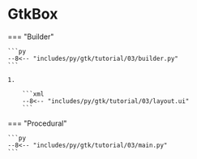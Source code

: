 # GtkBox

=== "Builder"

    ```py
    --8<-- "includes/py/gtk/tutorial/03/builder.py"
    ```

    1.  

        ```xml
        --8<-- "includes/py/gtk/tutorial/03/layout.ui"
        ```

=== "Procedural"

    ```py
    --8<-- "includes/py/gtk/tutorial/03/main.py"
    ```

